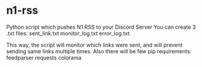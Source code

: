 # n1-rss
Python script which pushes N1 RSS to your Discord Server
You can create 3 .txt files:
sent_link.txt
monitor_log.txt
error_log.txt

This way, the script will monitor which links were sent, and will prevent sending same links multiple times.
Also there will be few pip requirements:
feedparser
requests
colorama
